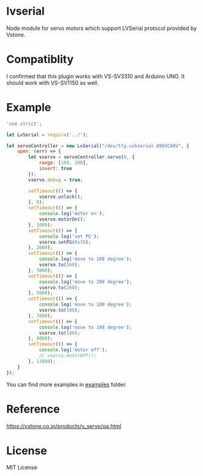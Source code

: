 lvserial
====
Node module for servo motors which support LVSerial protocol provided by Vstone.

# Compatiblity
I confirmed that this plugin works with VS-SV3310 and Arduino UNO. It should work with VS-SV1150 as well.

# Example

```js
'use strict';

let LvSerial = require('../');

let servoController = new LvSerial("/dev/tty.usbserial-A903CA0V", {
	open: (err) => {
		let vservo = servoController.servo(0, {
			range: [160, 200],
			invert: true
		});
		vservo.debug = true;

		setTimeout(() => {
			vservo.unlock();
		}, 0);
		setTimeout(() => {
			console.log('motor on');
			vservo.motorOn();
		}, 1000);
		setTimeout(() => {
			console.log('set PG');
			vservo.setPG(0x70);
		}, 2000);
		setTimeout(() => {
			console.log('move to 160 degree');
			vservo.to(160);
		}, 3000);
		setTimeout(() => {
			console.log('move to 200 degree');
			vservo.to(200);
		}, 5000);
		setTimeout(() => {
			console.log('move to 180 degree');
			vservo.to(180);
		}, 7000);
		setTimeout(() => {
			console.log('move to 180 degree');
			vservo.to(180);
		}, 9000);
		setTimeout(() => {
			console.log('motor off');
			// vservo.motorOff();
		}, 11000);
	}
});
```

You can find more examples in [examples](./examples) folder.

# Reference
https://vstone.co.jp/products/v_servo/qa.html

# License
MIT License
